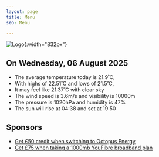 ```yaml
---
layout: page
title: Menu
seo: Menu

---
```


![Logo](/images/logo.jpg){:width="832px"}

<!-- weather_marker starts -->
## On Wednesday, 06 August 2025

- The average temperature today is 21.9˚C,
- With highs of 22.51˚C and lows of 21.5˚C,
- It may feel like 21.37˚C with clear sky
- The wind speed is 3.6m/s and visibility is 10000m
- The pressure is 1020hPa and humidity is 47%
- The sun will rise at 04:38 and set at 19:50

<!-- weather_marker ends -->

## Sponsors

- [Get £50 credit when switching to Octopus Energy](https://bit.ly/3oD1nnS)
- [Get £75 when taking a 1000mb YouFibre broadband plan](https://aklam.io/91zWhU?)
